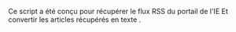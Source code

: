 Ce script a été conçu pour récupérer le flux RSS du portail de l'IE Et convertir les articles récupérés en texte .    